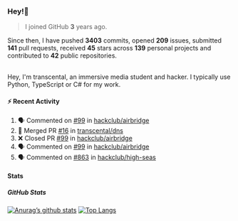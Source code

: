 ### Hey!👋
<!-- [![Banner](banner.png)](https://dillonb07.is-a.dev) -->


> I joined GitHub **3** years ago.

Since then, I have pushed **3403** commits, opened **209** issues, submitted **141** pull requests, received **45** stars across **139** personal projects and contributed to **42** public repositories.

<br>
Hey, I'm transcental, an immersive media student and hacker. I typically use Python, TypeScript or C# for my work.

<br>

#### :zap: Recent Activity

<!--START_SECTION:activity-->
1. 🗣 Commented on [#99](https://github.com/hackclub/airbridge/pull/99#issuecomment-2515662626) in [hackclub/airbridge](https://github.com/hackclub/airbridge)
2. 🎉 Merged PR [#16](https://github.com/transcental/dns/pull/16) in [transcental/dns](https://github.com/transcental/dns)
3. ❌ Closed PR [#99](https://github.com/hackclub/airbridge/pull/99) in [hackclub/airbridge](https://github.com/hackclub/airbridge)
4. 🗣 Commented on [#99](https://github.com/hackclub/airbridge/pull/99#issuecomment-2513250688) in [hackclub/airbridge](https://github.com/hackclub/airbridge)
5. 🗣 Commented on [#863](https://github.com/hackclub/high-seas/issues/863#issuecomment-2512836518) in [hackclub/high-seas](https://github.com/hackclub/high-seas)
<!--END_SECTION:activity-->

#### Stats

##### GitHub Stats
[![Anurag’s github stats](https://github-readme-stats.vercel.app/api?username=transcental&show_icons=true&theme=radical)](https://github.com/transcental)
[![Top Langs](https://github-readme-stats.vercel.app/api/top-langs/?username=transcental&layout=compact&theme=radical)](https://github.com/transcental)
